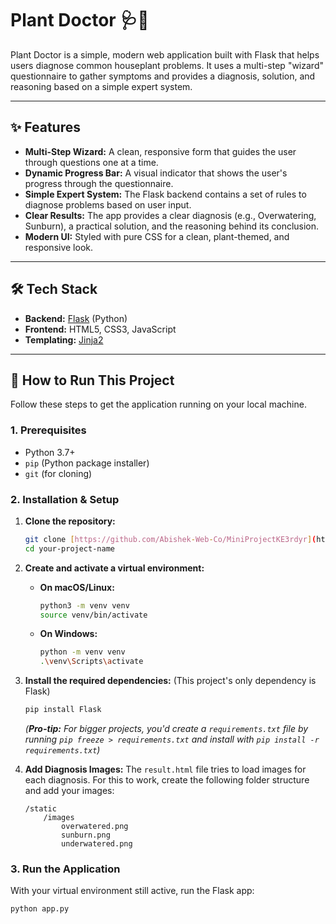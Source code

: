 # Plant Doctor 🩺🌱

Plant Doctor is a simple, modern web application built with Flask that helps users diagnose common houseplant problems. It uses a multi-step "wizard" questionnaire to gather symptoms and provides a diagnosis, solution, and reasoning based on a simple expert system.

---

## ✨ Features

* **Multi-Step Wizard:** A clean, responsive form that guides the user through questions one at a time.
* **Dynamic Progress Bar:** A visual indicator that shows the user's progress through the questionnaire.
* **Simple Expert System:** The Flask backend contains a set of rules to diagnose problems based on user input.
* **Clear Results:** The app provides a clear diagnosis (e.g., Overwatering, Sunburn), a practical solution, and the reasoning behind its conclusion.
* **Modern UI:** Styled with pure CSS for a clean, plant-themed, and responsive look.

---

## 🛠️ Tech Stack

* **Backend:** [Flask](https://flask.palletsprojects.com/) (Python)
* **Frontend:** HTML5, CSS3, JavaScript
* **Templating:** [Jinja2](https://jinja.palletsprojects.com/)

---

## 🚀 How to Run This Project

Follow these steps to get the application running on your local machine.

### 1. Prerequisites

* Python 3.7+
* `pip` (Python package installer)
* `git` (for cloning)

### 2. Installation & Setup

1.  **Clone the repository:**
    ```bash
    git clone [https://github.com/Abishek-Web-Co/MiniProjectKE3rdyr](https://github.com/Abishek-Web-Co/MiniProjectKE3rdyr)
    cd your-project-name
    ```

2.  **Create and activate a virtual environment:**
    * **On macOS/Linux:**
        ```bash
        python3 -m venv venv
        source venv/bin/activate
        ```
    * **On Windows:**
        ```bash
        python -m venv venv
        .\venv\Scripts\activate
        ```

3.  **Install the required dependencies:**
    (This project's only dependency is Flask)
    ```bash
    pip install Flask
    ```
    *(**Pro-tip:** For bigger projects, you'd create a `requirements.txt` file by running `pip freeze > requirements.txt` and install with `pip install -r requirements.txt`)*

4.  **Add Diagnosis Images:**
    The `result.html` file tries to load images for each diagnosis. For this to work, create the following folder structure and add your images:
    ```
    /static
        /images
            overwatered.png
            sunburn.png
            underwatered.png
    ```

### 3. Run the Application

With your virtual environment still active, run the Flask app:

```bash
python app.py